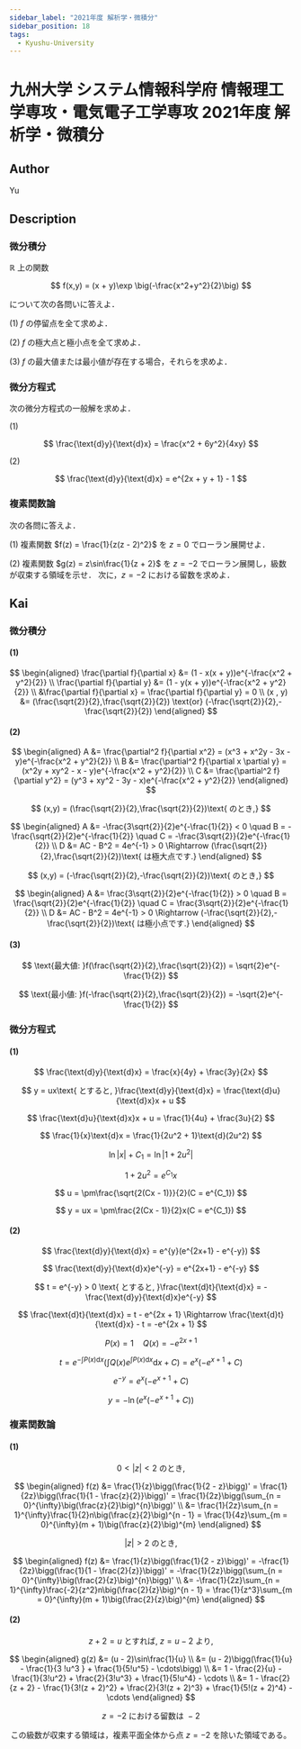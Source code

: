 ```yaml
---
sidebar_label: "2021年度 解析学・微積分"
sidebar_position: 18
tags:
  - Kyushu-University
---
```

# 九州大学 システム情報科学府 情報理工学専攻・電気電子工学専攻 2021年度 解析学・微積分

## **Author**
Yu

## **Description**
### 微分積分
$\mathbb{R}$ 上の関数

$$
f(x,y) = (x + y)\exp \big(-\frac{x^2+y^2}{2}\big)
$$

について次の各問いに答えよ．

(1) $f$ の停留点を全て求めよ．

(2) $f$ の極大点と極小点を全て求めよ．

(3) $f$ の最大値または最小値が存在する場合，それらを求めよ．

### 微分方程式
次の微分方程式の一般解を求めよ．

(1)

$$
\frac{\text{d}y}{\text{d}x} = \frac{x^2 + 6y^2}{4xy}
$$

(2)

$$
\frac{\text{d}y}{\text{d}x} = e^{2x + y + 1} - 1
$$

### 複素関数論
次の各問に答えよ．

(1) 複素関数 $f(z) = \frac{1}{z(z - 2)^2}$ を $z = 0$ でローラン展開せよ．

(2) 複素関数 $g(z) = z\sin\frac{1}{z + 2}$ を $z = −2$ でローラン展開し，級数が収束する領域を示せ．
次に，$z = −2$ における留数を求めよ．

## **Kai** 
### 微分積分
#### (1)

$$
\begin{aligned}
\frac{\partial f}{\partial x} &= (1 - x(x + y))e^{-\frac{x^2 + y^2}{2}} \\
\frac{\partial f}{\partial y} &= (1 - y(x + y))e^{-\frac{x^2 + y^2}{2}} \\
&\frac{\partial f}{\partial x} = \frac{\partial f}{\partial y} = 0 \\
(x , y) &= (\frac{\sqrt{2}}{2},\frac{\sqrt{2}}{2}) \text{or} (-\frac{\sqrt{2}}{2},-\frac{\sqrt{2}}{2})
\end{aligned}
$$

#### (2)

$$
\begin{aligned}
A &= \frac{\partial^2 f}{\partial x^2} = (x^3 + x^2y - 3x - y)e^{-\frac{x^2 + y^2}{2}} \\
B &= \frac{\partial^2 f}{\partial x \partial y} = (x^2y + xy^2 - x - y)e^{-\frac{x^2 + y^2}{2}} \\
C &= \frac{\partial^2 f}{\partial y^2} = (y^3 + xy^2 - 3y - x)e^{-\frac{x^2 + y^2}{2}}
\end{aligned}
$$

$$
(x,y) = (\frac{\sqrt{2}}{2},\frac{\sqrt{2}}{2})\text{ のとき,}
$$

$$
\begin{aligned}
A &= -\frac{3\sqrt{2}}{2}e^{-\frac{1}{2}} < 0 \quad B = -\frac{\sqrt{2}}{2}e^{-\frac{1}{2}} \quad C = -\frac{3\sqrt{2}}{2}e^{-\frac{1}{2}} \\
D &= AC - B^2 = 4e^{-1} > 0 \Rightarrow (\frac{\sqrt{2}}{2},\frac{\sqrt{2}}{2})\text{ は極大点です.}
\end{aligned}
$$

$$
(x,y) = (-\frac{\sqrt{2}}{2},-\frac{\sqrt{2}}{2})\text{ のとき,}
$$

$$
\begin{aligned}
A &= \frac{3\sqrt{2}}{2}e^{-\frac{1}{2}} > 0 \quad B = \frac{\sqrt{2}}{2}e^{-\frac{1}{2}} \quad C = \frac{3\sqrt{2}}{2}e^{-\frac{1}{2}} \\
D &= AC - B^2 = 4e^{-1} > 0 \Rightarrow (-\frac{\sqrt{2}}{2},-\frac{\sqrt{2}}{2})\text{ は極小点です.}
\end{aligned}
$$

#### (3)

$$
\text{最大値: }f(\frac{\sqrt{2}}{2},\frac{\sqrt{2}}{2}) = \sqrt{2}e^{-\frac{1}{2}}
$$

$$
\text{最小値: }f(-\frac{\sqrt{2}}{2},\frac{\sqrt{2}}{2}) = -\sqrt{2}e^{-\frac{1}{2}}
$$

### 微分方程式
#### (1)

$$
\frac{\text{d}y}{\text{d}x} = \frac{x}{4y} + \frac{3y}{2x}
$$

$$
y = ux\text{ とすると, }\frac{\text{d}y}{\text{d}x} = \frac{\text{d}u}{\text{d}x}x + u
$$

$$
\frac{\text{d}u}{\text{d}x}x + u = \frac{1}{4u} + \frac{3u}{2}
$$

$$
\frac{1}{x}\text{d}x = \frac{1}{2u^2 + 1}\text{d}(2u^2)
$$

$$
\ln|x| + C_1 = \ln|1 + 2u^2|
$$

$$
1 + 2u^2 = e^{C_1}x
$$

$$
u = \pm\frac{\sqrt{2(Cx - 1)}}{2}(C = e^{C_1})
$$

$$
y = ux = \pm\frac{2(Cx - 1)}{2}x(C = e^{C_1})
$$

#### (2)

$$
\frac{\text{d}y}{\text{d}x} = e^{y}(e^{2x+1} - e^{-y})
$$

$$
\frac{\text{d}y}{\text{d}x}e^{-y} = e^{2x+1} - e^{-y}
$$

$$
t = e^{-y} > 0 \text{ とすると, }\frac{\text{d}t}{\text{d}x} = -\frac{\text{d}y}{\text{d}x}e^{-y}
$$

$$
\frac{\text{d}t}{\text{d}x} = t - e^{2x + 1} \Rightarrow \frac{\text{d}t}{\text{d}x} - t = -e^{2x + 1}
$$

$$
P(x) = 1 \quad Q(x) = -e^{2x + 1}
$$

$$
t = e^{-\int P(x)\text{d}x}\big(\int Q(x)e^{\int P(x)\text{d}x}\text{d}x + C\big) = e^{x}(-e^{x + 1} + C)
$$

$$
e^{-y} = e^{x}(-e^{x + 1} + C)
$$

$$
y = -\ln(e^{x}(-e^{x + 1} + C))
$$

### 複素関数論
#### (1)

$$
0 < |z| < 2 \text{ のとき, }
$$

$$
\begin{aligned}
f(z) &= \frac{1}{z}\bigg(\frac{1}{2 - z}\bigg)' = \frac{1}{2z}\bigg(\frac{1}{1 - \frac{z}{2}}\bigg)' = \frac{1}{2z}\bigg(\sum_{n = 0}^{\infty}\big(\frac{z}{2}\big)^{n}\bigg)' \\
&= \frac{1}{2z}\sum_{n = 1}^{\infty}\frac{1}{2}n\big(\frac{z}{2}\big)^{n - 1} = \frac{1}{4z}\sum_{m = 0}^{\infty}(m + 1)\big(\frac{z}{2}\big)^{m}
\end{aligned}
$$

$$
|z| > 2 \text{ のとき, }
$$

$$
\begin{aligned}
f(z) &= \frac{1}{z}\bigg(\frac{1}{2 - z}\bigg)' = -\frac{1}{2z}\bigg(\frac{1}{1 - \frac{2}{z}}\bigg)' = -\frac{1}{2z}\bigg(\sum_{n = 0}^{\infty}\big(\frac{2}{z}\big)^{n}\bigg)' \\
&= -\frac{1}{2z}\sum_{n = 1}^{\infty}\frac{-2}{z^2}n\big(\frac{2}{z}\big)^{n - 1} = \frac{1}{z^3}\sum_{m = 0}^{\infty}(m + 1)\big(\frac{2}{z}\big)^{m}
\end{aligned}
$$

#### (2)

$$
z + 2 = u \text{ とすれば, }z = u - 2 \text{ より, }
$$

$$
\begin{aligned}
g(z) &= (u - 2)\sin\frac{1}{u} \\
&= (u - 2)\bigg(\frac{1}{u} - \frac{1}{3
!u^3 } + \frac{1}{5!u^5} - \cdots\bigg) \\
&= 1 - \frac{2}{u} - \frac{1}{3!u^2} + \frac{2}{3!u^3} + \frac{1}{5!u^4} - \cdots \\
&= 1 - \frac{2}{z + 2} - \frac{1}{3!(z + 2)^2} + \frac{2}{3!(z + 2)^3} + \frac{1}{5!(z + 2)^4} - \cdots 
\end{aligned}
$$

$$
z = -2 \text{ における留数は } -2
$$

$$
\text{ この級数が収束する領域は，複素平面全体から点 }z = -2\text{ を除いた領域である。}
$$